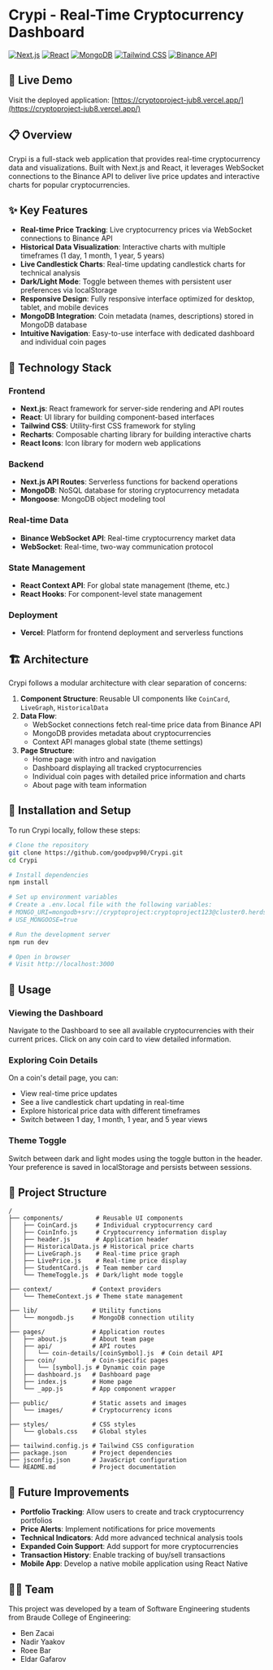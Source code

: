 # Crypi - Real-Time Cryptocurrency Dashboard

[![Next.js](https://img.shields.io/badge/Next.js-15.0.3-black?logo=next.js)](https://nextjs.org/)
[![React](https://img.shields.io/badge/React-18.2.0-blue?logo=react)](https://reactjs.org/)
[![MongoDB](https://img.shields.io/badge/MongoDB-6.11.0-green?logo=mongodb)](https://www.mongodb.com/)
[![Tailwind CSS](https://img.shields.io/badge/Tailwind_CSS-3.4.17-38B2AC?logo=tailwind-css)](https://tailwindcss.com/)
[![Binance API](https://img.shields.io/badge/Binance_API-WebSocket-F0B90B?logo=binance)](https://binance-docs.github.io/apidocs/)


## 🚀 Live Demo

Visit the deployed application: [https://cryptoproject-jub8.vercel.app/](https://cryptoproject-jub8.vercel.app/)

## 📋 Overview

Crypi is a full-stack web application that provides real-time cryptocurrency data and visualizations. Built with Next.js and React, it leverages WebSocket connections to the Binance API to deliver live price updates and interactive charts for popular cryptocurrencies.

## ✨ Key Features

- **Real-time Price Tracking**: Live cryptocurrency prices via WebSocket connections to Binance API
- **Historical Data Visualization**: Interactive charts with multiple timeframes (1 day, 1 month, 1 year, 5 years)
- **Live Candlestick Charts**: Real-time updating candlestick charts for technical analysis
- **Dark/Light Mode**: Toggle between themes with persistent user preferences via localStorage
- **Responsive Design**: Fully responsive interface optimized for desktop, tablet, and mobile devices
- **MongoDB Integration**: Coin metadata (names, descriptions) stored in MongoDB database
- **Intuitive Navigation**: Easy-to-use interface with dedicated dashboard and individual coin pages

## 🔧 Technology Stack

### Frontend
- **Next.js**: React framework for server-side rendering and API routes
- **React**: UI library for building component-based interfaces
- **Tailwind CSS**: Utility-first CSS framework for styling
- **Recharts**: Composable charting library for building interactive charts
- **React Icons**: Icon library for modern web applications

### Backend
- **Next.js API Routes**: Serverless functions for backend operations
- **MongoDB**: NoSQL database for storing cryptocurrency metadata
- **Mongoose**: MongoDB object modeling tool

### Real-time Data
- **Binance WebSocket API**: Real-time cryptocurrency market data
- **WebSocket**: Real-time, two-way communication protocol

### State Management
- **React Context API**: For global state management (theme, etc.)
- **React Hooks**: For component-level state management

### Deployment
- **Vercel**: Platform for frontend deployment and serverless functions

## 🏗️ Architecture

Crypi follows a modular architecture with clear separation of concerns:

1. **Component Structure**: Reusable UI components like `CoinCard`, `LiveGraph`, `HistoricalData`
2. **Data Flow**: 
   - WebSocket connections fetch real-time price data from Binance API
   - MongoDB provides metadata about cryptocurrencies
   - Context API manages global state (theme settings)
3. **Page Structure**:
   - Home page with intro and navigation
   - Dashboard displaying all tracked cryptocurrencies
   - Individual coin pages with detailed price information and charts
   - About page with team information

## 🔌 Installation and Setup

To run Crypi locally, follow these steps:

```bash
# Clone the repository
git clone https://github.com/goodpvp90/Crypi.git
cd Crypi

# Install dependencies
npm install

# Set up environment variables
# Create a .env.local file with the following variables:
# MONGO_URI=mongodb+srv://cryptoproject:cryptoproject123@cluster0.herdsm7.mongodb.net/Crypto?retryWrites=true&w=majority
# USE_MONGOOSE=true

# Run the development server
npm run dev

# Open in browser
# Visit http://localhost:3000
```

## 📱 Usage

### Viewing the Dashboard
Navigate to the Dashboard to see all available cryptocurrencies with their current prices. Click on any coin card to view detailed information.

### Exploring Coin Details
On a coin's detail page, you can:
- View real-time price updates
- See a live candlestick chart updating in real-time
- Explore historical price data with different timeframes
- Switch between 1 day, 1 month, 1 year, and 5 year views

### Theme Toggle
Switch between dark and light modes using the toggle button in the header. Your preference is saved in localStorage and persists between sessions.

## 📁 Project Structure

```
/
├── components/         # Reusable UI components
│   ├── CoinCard.js     # Individual cryptocurrency card
│   ├── CoinInfo.js     # Cryptocurrency information display
│   ├── header.js       # Application header
│   ├── HistoricalData.js # Historical price charts
│   ├── LiveGraph.js    # Real-time price graph
│   ├── LivePrice.js    # Real-time price display
│   ├── StudentCard.js  # Team member card
│   └── ThemeToggle.js  # Dark/light mode toggle
│
├── context/           # Context providers
│   └── ThemeContext.js # Theme state management
│
├── lib/               # Utility functions
│   └── mongodb.js     # MongoDB connection utility
│
├── pages/             # Application routes
│   ├── about.js       # About team page
│   ├── api/           # API routes
│   │   └── coin-details/[coinSymbol].js  # Coin detail API
│   ├── coin/          # Coin-specific pages
│   │   └── [symbol].js # Dynamic coin page
│   ├── dashboard.js   # Dashboard page
│   ├── index.js       # Home page
│   └── _app.js        # App component wrapper
│
├── public/            # Static assets and images
│   └── images/        # Cryptocurrency icons
│
├── styles/            # CSS styles
│   └── globals.css    # Global styles
│
├── tailwind.config.js # Tailwind CSS configuration
├── package.json       # Project dependencies
├── jsconfig.json      # JavaScript configuration
└── README.md          # Project documentation
```

## 🚀 Future Improvements

- **Portfolio Tracking**: Allow users to create and track cryptocurrency portfolios
- **Price Alerts**: Implement notifications for price movements
- **Technical Indicators**: Add more advanced technical analysis tools
- **Expanded Coin Support**: Add support for more cryptocurrencies
- **Transaction History**: Enable tracking of buy/sell transactions
- **Mobile App**: Develop a native mobile application using React Native

## 👨‍💻 Team

This project was developed by a team of Software Engineering students from Braude College of Engineering:

- Ben Zacai
- Nadir Yaakov
- Roee Bar
- Eldar Gafarov